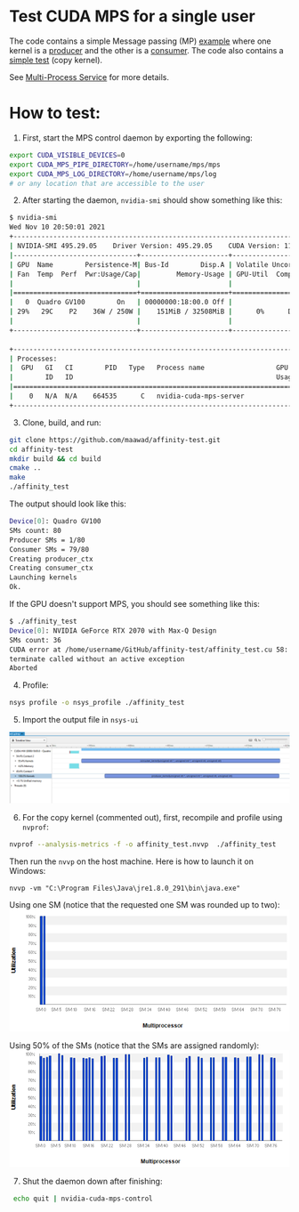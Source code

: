 # Test CUDA MPS for a single user

The code contains a simple Message passing (MP) [example](https://github.com/maawad/affinity-test/blob/main/affinity_test.cu#L154:L227) where one kernel is a [producer](https://github.com/maawad/affinity-test/blob/main/affinity_test.cu#L125:L136) and the other is a [consumer](https://github.com/maawad/affinity-test/blob/main/affinity_test.cu#L137:L152). The code also contains a [simple test](https://github.com/maawad/affinity-test/blob/main/affinity_test.cu#L52:L109) (copy kernel).

See [Multi-Process Service](https://docs.nvidia.com/deploy/pdf/CUDA_Multi_Process_Service_Overview.pdf) for more details.

# How to test:

1. First, start the  MPS control daemon by exporting the following:
```bash
export CUDA_VISIBLE_DEVICES=0
export CUDA_MPS_PIPE_DIRECTORY=/home/username/mps/mps
export CUDA_MPS_LOG_DIRECTORY=/home/username/mps/log
# or any location that are accessible to the user
```

2. After starting the daemon, `nvidia-smi` should show something like this:

```bash
$ nvidia-smi
Wed Nov 10 20:50:01 2021
+-----------------------------------------------------------------------------+
| NVIDIA-SMI 495.29.05    Driver Version: 495.29.05    CUDA Version: 11.5     |
|-------------------------------+----------------------+----------------------+
| GPU  Name        Persistence-M| Bus-Id        Disp.A | Volatile Uncorr. ECC |
| Fan  Temp  Perf  Pwr:Usage/Cap|         Memory-Usage | GPU-Util  Compute M. |
|                               |                      |               MIG M. |
|===============================+======================+======================|
|   0  Quadro GV100        On   | 00000000:18:00.0 Off |                  Off |
| 29%   29C    P2    36W / 250W |    151MiB / 32508MiB |      0%      Default |
|                               |                      |                  N/A |
+-------------------------------+----------------------+----------------------+

+-----------------------------------------------------------------------------+
| Processes:                                                                  |
|  GPU   GI   CI        PID   Type   Process name                  GPU Memory |
|        ID   ID                                                   Usage      |
|=============================================================================|
|    0   N/A  N/A    664535      C   nvidia-cuda-mps-server             27MiB |
+-----------------------------------------------------------------------------+
```

3. Clone, build, and run:
```bash
git clone https://github.com/maawad/affinity-test.git
cd affinity-test
mkdir build && cd build
cmake ..
make
./affinity_test
```

The output should look like this:
```bash
Device[0]: Quadro GV100
SMs count: 80
Producer SMs = 1/80
Consumer SMs = 79/80
Creating producer_ctx
Creating consumer_ctx
Launching kernels
Ok.
```

If the GPU doesn't support MPS, you should see something like this:
```bash
$ ./affinity_test
Device[0]: NVIDIA GeForce RTX 2070 with Max-Q Design
SMs count: 36
CUDA error at /home/username/GitHub/affinity-test/affinity_test.cu 58: cudaErrorUnsupportedExecAffinity
terminate called without an active exception
Aborted
```

4. Profile:

```bash
nsys profile -o nsys_profile ./affinity_test
```

5. Import the output file in `nsys-ui`

![](/figs/nsys-output.PNG)


6. For the copy kernel (commented out), first, recompile and profile using `nvprof`:
```bash
nvprof --analysis-metrics -f -o affinity_test.nvvp  ./affinity_test
```

Then run the `nvvp` on the host machine. Here is how to launch it on Windows:
```
nvvp -vm "C:\Program Files\Java\jre1.8.0_291\bin\java.exe"
```

Using one SM (notice that the requested one SM was rounded up to two):
![](/figs/2sms-load.PNG)

Using 50% of the SMs (notice that the SMs are assigned randomly):
![](/figs/50psms-load.PNG)

7. Shut the daemon down after finishing:
```bash
 echo quit | nvidia-cuda-mps-control
```

